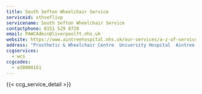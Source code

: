 ```yaml
---
title: South Sefton Wheelchair Service
serviceid: sthseflivp
servicename: South Sefton Wheelchair Service
contactphone: 0151 529 8728
email: PAWCAdmin@liverpoolft.nhs.uk
website: https://www.aintreehospital.nhs.uk/our-services/a-z-of-services/prosthetic-wheelchair-centre
address: "Prosthetic & Wheelchair Centre  University Hospital  Aintree  Longmoor Lane  Liverpool  Merseyside  L9 7AL"
ccgservices:
  - wcs
ccgcodes:
  - e38000161
---
```


{{< ccg_service_detail >}}
